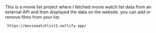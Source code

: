 This is a movie list project where I fetched movie watch list data from an external API and then displayed the data on the website. you can add or remove films from your list.                                                 
                   
     https://moviewatchlist1.netlify.app/      
 
